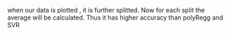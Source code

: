 when our data is plotted , it is further splitted. Now for each split the average will be calculated. Thus it has higher accuracy than polyRegg and SVR 
